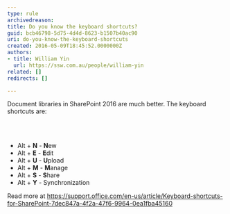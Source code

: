 ```yaml
---
type: rule
archivedreason: 
title: Do you know the keyboard shortcuts?
guid: bcb46798-5d75-4d4d-8623-b1507b40ac90
uri: do-you-know-the-keyboard-shortcuts
created: 2016-05-09T18:45:52.0000000Z
authors:
- title: William Yin
  url: https://ssw.com.au/people/william-yin
related: []
redirects: []

---
```



<p class="p1">​Document libraries in SharePoint 2016 are much better. The keyboard shortcuts are&#58;​<br></p>
<br><excerpt class='endintro'></excerpt><br>
<ul class="ul1"><li class="li2">
      <span class="s1"></span>Alt +&#160;<strong>N</strong>&#160;-&#160;<strong>N</strong>ew</li><li class="li2">Alt +&#160;<strong>E</strong>&#160;-&#160;<strong>E</strong>dit</li><li class="li2">Alt +&#160;<strong>U</strong>&#160;-&#160;<strong>U</strong>pload​</li><li class="li2">Alt +&#160;<strong>M</strong>&#160;-&#160;<strong>M</strong>anage​<br></li><li class="li2">Alt +&#160;<strong>S</strong>&#160;-&#160;<strong>S</strong>hare</li><li class="li2">Alt +&#160;<strong>Y</strong>&#160;- Synchronization​​<br></li></ul><p>Read more at 
         <a href="https&#58;//support.office.com/en-us/article/Keyboard-shortcuts-for-SharePoint-7dec847a-4f2a-47f6-9964-0ea1fba45160">https&#58;//support.office.com/en-us/article/Keyboard-shortcuts-for-SharePoint-7dec847a-4f2a-47f6-9964-0ea1fba45160</a></p>


